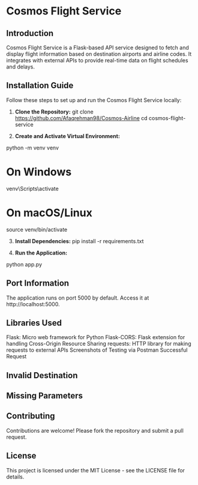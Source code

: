 # Cosmos Flight Service

## Introduction

Cosmos Flight Service is a Flask-based API service designed to fetch and display flight information based on destination airports and airline codes. It integrates with external APIs to provide real-time data on flight schedules and delays.

## Installation Guide

Follow these steps to set up and run the Cosmos Flight Service locally:

1. **Clone the Repository:**
   git clone https://github.com/Afaqrehman98/Cosmos-Airline
   cd cosmos-flight-service

2. **Create and Activate Virtual Environment:**

python -m venv venv

# On Windows

venv\Scripts\activate

# On macOS/Linux

source venv/bin/activate

3. **Install Dependencies:**
pip install -r requirements.txt

4. **Run the Application:**

python app.py

## Port Information

The application runs on port 5000 by default. Access it at http://localhost:5000.

## Libraries Used

Flask: Micro web framework for Python
Flask-CORS: Flask extension for handling Cross-Origin Resource Sharing
requests: HTTP library for making requests to external APIs
Screenshots of Testing via Postman
Successful Request

## Invalid Destination

## Missing Parameters

## Contributing

Contributions are welcome! Please fork the repository and submit a pull request.

## License

This project is licensed under the MIT License - see the LICENSE file for details.
